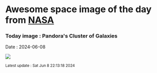
# Awesome space image of the day from [NASA](https://api.nasa.gov/)

### Today image : Pandora's Cluster of Galaxies
Date : 2024-06-08

![](https://apod.nasa.gov/apod/image/2406/abell2744_jwst1024.png)

<small>Latest update : Sat Jun  8 22:13:18 2024</small>
        